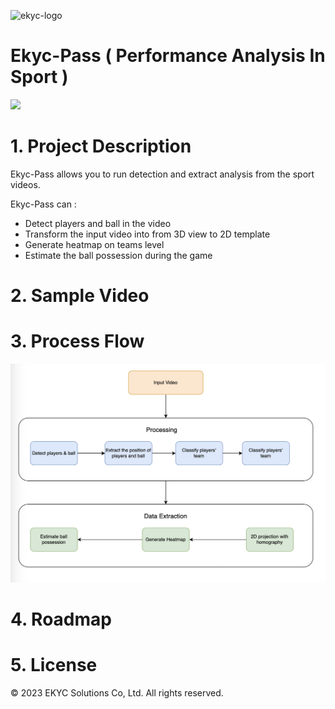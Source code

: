 ![ekyc-logo](https://user-images.githubusercontent.com/81238558/175898415-4c0f508f-c2d5-4b3d-afba-f531551520d6.png)

# Ekyc-Pass ( Performance Analysis In Sport )

![](https://img.shields.io/badge/platform-python-blue)

# 1. Project Description

Ekyc-Pass allows you to run detection and extract analysis from the sport videos.

Ekyc-Pass can :

- Detect players and ball in the video
- Transform the input video into from 3D view to 2D template
- Generate heatmap on teams level
- Estimate the ball possession during the game

# 2. Sample Video

# 3. Process Flow

![Flow](assets/flow.png)

# 4. Roadmap

# 5. License

© 2023 EKYC Solutions Co, Ltd. All rights reserved.
